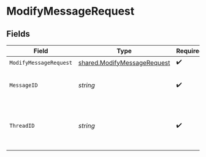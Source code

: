 # ModifyMessageRequest


## Fields

| Field                                                                      | Type                                                                       | Required                                                                   | Description                                                                |
| -------------------------------------------------------------------------- | -------------------------------------------------------------------------- | -------------------------------------------------------------------------- | -------------------------------------------------------------------------- |
| `ModifyMessageRequest`                                                     | [shared.ModifyMessageRequest](../../models/shared/modifymessagerequest.md) | :heavy_check_mark:                                                         | N/A                                                                        |
| `MessageID`                                                                | *string*                                                                   | :heavy_check_mark:                                                         | The ID of the message to modify.                                           |
| `ThreadID`                                                                 | *string*                                                                   | :heavy_check_mark:                                                         | The ID of the thread to which this message belongs.                        |
